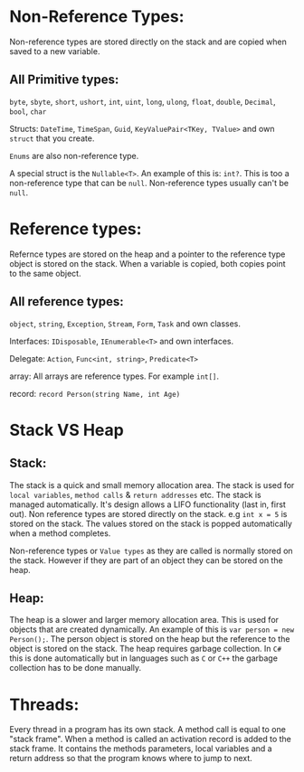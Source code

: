 # Non-Reference Types:
Non-reference types are stored directly on the stack and are copied when saved to a new variable.

## All Primitive types: 
`byte`, `sbyte`, `short`, `ushort`, `int`, `uint`, `long`, `ulong`, `float`, `double`, `Decimal`, `bool`, `char`

Structs: `DateTime`, `TimeSpan`, `Guid`, `KeyValuePair<TKey, TValue>` and own `struct` that you create.

`Enums` are also non-reference type.

A special struct is the `Nullable<T>`. An example of this is: `int?`. This is too a non-reference type that can be `null`. Non-reference types usually can't be `null`.


# Reference types:
Refernce types are stored on the heap and a pointer to the reference type object is stored on the stack. When a variable is copied, both copies point to the same object.

## All reference types:
`object`, `string`, `Exception`, `Stream`, `Form`, `Task` and own classes.

Interfaces: `IDisposable`, `IEnumerable<T>` and own interfaces.

Delegate: `Action`, `Func<int, string>`, `Predicate<T>`

array: All arrays are reference types. For example `int[]`.

record: `record Person(string Name, int Age)`


# Stack VS Heap
## Stack:
The stack is a quick and small memory allocation area. 
The stack is used for `local variables`, `method calls` & `return addresses` etc.
The stack is managed automatically. It's design allows a LIFO functionality (last in, first out).
Non reference types are stored directly on the stack. e.g `int x = 5` is stored on the stack.
The values stored on the stack is popped automatically when a method completes. 

Non-reference types or `Value types` as they are called is normally stored on the stack. However if they are part of an object they can be stored on the heap.

## Heap:
The heap is a slower and larger memory allocation area. This is used for objects that are created dynamically.
An example of this is `var person = new Person();`. The person object is stored on the heap but the reference to the object is stored on the stack.
The heap requires garbage collection. In `C#` this is done automatically but in languages such as `C` or `C++` the garbage collection has to be done manually.

# Threads:
Every thread in a program has its own stack. A method call is equal to one "stack frame". When a method is called an activation record is added to the stack frame. It contains the methods parameters, local variables and a return address so that the program knows where to jump to next.

